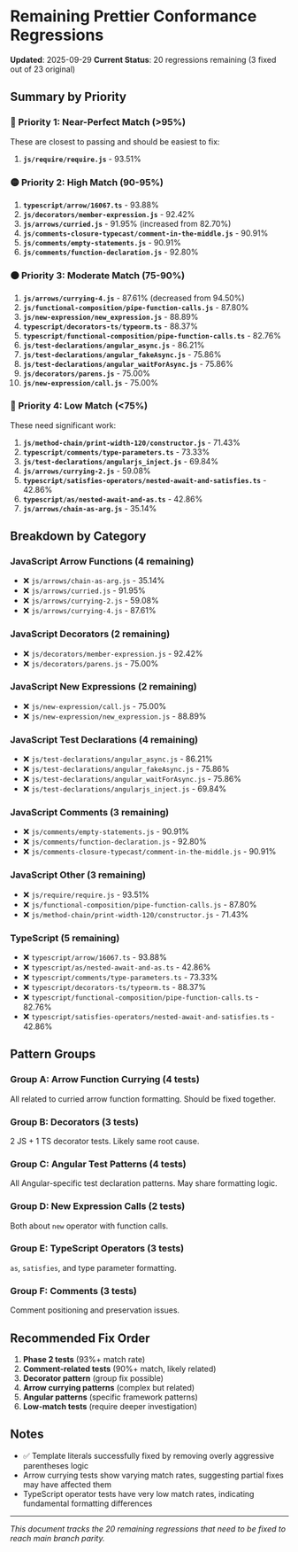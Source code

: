 # Remaining Prettier Conformance Regressions

**Updated**: 2025-09-29
**Current Status**: 20 regressions remaining (3 fixed out of 23 original)

## Summary by Priority

### 🔴 Priority 1: Near-Perfect Match (>95%)

These are closest to passing and should be easiest to fix:

1. **`js/require/require.js`** - 93.51%

### 🟡 Priority 2: High Match (90-95%)

1. **`typescript/arrow/16067.ts`** - 93.88%
2. **`js/decorators/member-expression.js`** - 92.42%
3. **`js/arrows/curried.js`** - 91.95% (increased from 82.70%)
4. **`js/comments-closure-typecast/comment-in-the-middle.js`** - 90.91%
5. **`js/comments/empty-statements.js`** - 90.91%
6. **`js/comments/function-declaration.js`** - 92.80%

### 🟠 Priority 3: Moderate Match (75-90%)

1. **`js/arrows/currying-4.js`** - 87.61% (decreased from 94.50%)
2. **`js/functional-composition/pipe-function-calls.js`** - 87.80%
3. **`js/new-expression/new_expression.js`** - 88.89%
4. **`typescript/decorators-ts/typeorm.ts`** - 88.37%
5. **`typescript/functional-composition/pipe-function-calls.ts`** - 82.76%
6. **`js/test-declarations/angular_async.js`** - 86.21%
7. **`js/test-declarations/angular_fakeAsync.js`** - 75.86%
8. **`js/test-declarations/angular_waitForAsync.js`** - 75.86%
9. **`js/decorators/parens.js`** - 75.00%
10. **`js/new-expression/call.js`** - 75.00%

### 🔵 Priority 4: Low Match (<75%)

These need significant work:

1. **`js/method-chain/print-width-120/constructor.js`** - 71.43%
2. **`typescript/comments/type-parameters.ts`** - 73.33%
3. **`js/test-declarations/angularjs_inject.js`** - 69.84%
4. **`js/arrows/currying-2.js`** - 59.08%
5. **`typescript/satisfies-operators/nested-await-and-satisfies.ts`** - 42.86%
6. **`typescript/as/nested-await-and-as.ts`** - 42.86%
7. **`js/arrows/chain-as-arg.js`** - 35.14%

## Breakdown by Category

### JavaScript Arrow Functions (4 remaining)

- ❌ `js/arrows/chain-as-arg.js` - 35.14%
- ❌ `js/arrows/curried.js` - 91.95%
- ❌ `js/arrows/currying-2.js` - 59.08%
- ❌ `js/arrows/currying-4.js` - 87.61%

### JavaScript Decorators (2 remaining)

- ❌ `js/decorators/member-expression.js` - 92.42%
- ❌ `js/decorators/parens.js` - 75.00%

### JavaScript New Expressions (2 remaining)

- ❌ `js/new-expression/call.js` - 75.00%
- ❌ `js/new-expression/new_expression.js` - 88.89%

### JavaScript Test Declarations (4 remaining)

- ❌ `js/test-declarations/angular_async.js` - 86.21%
- ❌ `js/test-declarations/angular_fakeAsync.js` - 75.86%
- ❌ `js/test-declarations/angular_waitForAsync.js` - 75.86%
- ❌ `js/test-declarations/angularjs_inject.js` - 69.84%

### JavaScript Comments (3 remaining)

- ❌ `js/comments/empty-statements.js` - 90.91%
- ❌ `js/comments/function-declaration.js` - 92.80%
- ❌ `js/comments-closure-typecast/comment-in-the-middle.js` - 90.91%

### JavaScript Other (3 remaining)

- ❌ `js/require/require.js` - 93.51%
- ❌ `js/functional-composition/pipe-function-calls.js` - 87.80%
- ❌ `js/method-chain/print-width-120/constructor.js` - 71.43%

### TypeScript (5 remaining)

- ❌ `typescript/arrow/16067.ts` - 93.88%
- ❌ `typescript/as/nested-await-and-as.ts` - 42.86%
- ❌ `typescript/comments/type-parameters.ts` - 73.33%
- ❌ `typescript/decorators-ts/typeorm.ts` - 88.37%
- ❌ `typescript/functional-composition/pipe-function-calls.ts` - 82.76%
- ❌ `typescript/satisfies-operators/nested-await-and-satisfies.ts` - 42.86%

## Pattern Groups

### Group A: Arrow Function Currying (4 tests)

All related to curried arrow function formatting. Should be fixed together.

### Group B: Decorators (3 tests)

2 JS + 1 TS decorator tests. Likely same root cause.

### Group C: Angular Test Patterns (4 tests)

All Angular-specific test declaration patterns. May share formatting logic.

### Group D: New Expression Calls (2 tests)

Both about `new` operator with function calls.

### Group E: TypeScript Operators (3 tests)

`as`, `satisfies`, and type parameter formatting.

### Group F: Comments (3 tests)

Comment positioning and preservation issues.

## Recommended Fix Order

1. **Phase 2 tests** (93%+ match rate)
2. **Comment-related tests** (90%+ match, likely related)
3. **Decorator pattern** (group fix possible)
4. **Arrow currying patterns** (complex but related)
5. **Angular patterns** (specific framework patterns)
6. **Low-match tests** (require deeper investigation)

## Notes

- ✅ Template literals successfully fixed by removing overly aggressive parentheses logic
- Arrow currying tests show varying match rates, suggesting partial fixes may have affected them
- TypeScript operator tests have very low match rates, indicating fundamental formatting differences

---

_This document tracks the 20 remaining regressions that need to be fixed to reach main branch parity._
